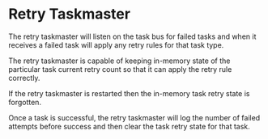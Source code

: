# Retry Taskmaster

The retry taskmaster will listen on the task bus for failed tasks and when 
it receives a failed task will apply any retry rules for that task type.

The retry taskmaster is capable of keeping in-memory state of the particular
task current retry count so that it can apply the retry rule correctly.

If the retry taskmaster is restarted then the in-memory task retry state 
is forgotten.

Once a task is successful, the retry taskmaster will log the number
of failed attempts before success and then clear the task retry state 
for that task.

